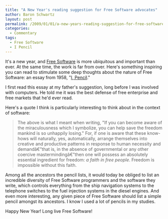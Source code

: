 ```yaml
---
title: "A New Year's reading suggestion for Free Software advocates"
author: Baron Schwartz
layout: post
permalink: /2009/01/01/a-new-years-reading-suggestion-for-free-software-advocates/
categories:
  - Commentary
tags:
  - Free Software
  - I Pencil
---
```

It's a new year, and [Free Software][1] is more ubiquitous and important than ever. At the same time, the work is far from over. Here's something inspiring you can read to stimulate some deep thoughts about the nature of Free Software: an essay from 1958, "[I, Pencil][2]."

I first read this essay at my father's suggestion, long before I was involved with computers. He told me it was the best defense of free enterprise and free markets that he'd ever read.

Here's a quote I think is particularly interesting to think about in the context of software:

> The above is what I meant when writing, "If you can become aware of the miraculousness which I symbolize, you can help save the freedom mankind is so unhappily losing." For, if one is aware that these know-hows will naturally, yes, automatically, arrange themselves into creative and productive patterns in response to human necessity and demandâ€”that is, in the absence of governmental or any other coercive mastermindingâ€”then one will possess an absolutely essential ingredient for freedom: *a faith in free people*. Freedom is impossible without this faith.

Among all the ancestors the pencil lists, it would today be obliged to list an incredible diversity of Free Software programmers and the software they write, which controls everything from the ship navigation systems to the telephone switches to the fuel injection systems in the diesel engines. And even more interesting, any given piece of Free Software should list a simple pencil amongst its ancestors. I know I used a lot of pencils in my studies.

Happy New Year! Long live Free Software!

 [1]: http://www.fsf.org/
 [2]: http://www.econlib.org/library/Essays/rdPncl1.html
